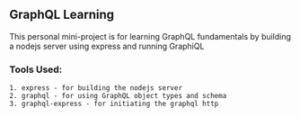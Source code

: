 ## GraphQL Learning

This personal mini-project is for learning GraphQL fundamentals by building a nodejs server using express and running GraphiQL

### Tools Used:
    1. express - for building the nodejs server
    2. graphql - for using GraphQL object types and schema
    3. graphql-express - for initiating the graphql http
